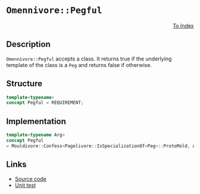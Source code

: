 <!-- Copyright 2024 Feng Mofan
SPDX-License-Identifier: Apache-2.0 -->

# `Omennivore::Pegful`

<p style='text-align: right;'><a href="../../concepts.md#omennivore-pegful">To Index</a></p>

## Description

`Omennivore::Pegful` accepts a class.
It returns true if the underlying template of the class is a `Peg` and returns false if otherwise.

## Structure

```C++
template<typename>
concept Pegful = REQUIREMENT;
```

## Implementation

```C++
template<typename Arg>
concept Pegful
= Mouldivore::Confess<Pagelivore::IsSpecializationOf<Peg>::ProtoMold, Arg>;
```

## Links

- [Source code](../../../../conceptrodon/descend/omennivore/concepts/pegful.hpp)
- [Unit test](../../../../tests/unit/concepts/omennivore/pegful.test.hpp)
